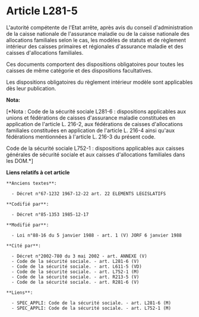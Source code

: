 # Article L281-5

L'autorité compétente de l'Etat arrête, après avis du conseil d'administration de la caisse nationale de l'assurance maladie
ou de la caisse nationale des allocations familiales selon le cas, les modèles de statuts et de règlement intérieur des
caisses primaires et régionales d'assurance maladie et des caisses d'allocations familiales. 

Ces documents comportent des dispositions obligatoires pour toutes les caisses de même catégorie et des dispositions
facultatives. 

Les dispositions obligatoires du règlement intérieur modèle sont applicables dès leur publication.

**Nota:**

[*Nota : Code de la sécurité sociale L281-6 : dispositions applicables aux unions et fédérations de caisses d'assurance
maladie constituées en application de l'article L. 216-2, aux fédérations de caisses d'allocations familiales constituées en
application de l'article L. 216-4 ainsi qu'aux fédérations mentionnées à l'article L. 216-3 du présent code.

Code de la sécurité sociale L752-1 : dispositions applicables aux caisses générales de sécurité sociale et aux caisses
d'allocations familiales dans les DOM.*]

**Liens relatifs à cet article**

	**Anciens textes**:

	  - Décret n°67-1232 1967-12-22 art. 22 ELEMENTS LEGISLATIFS

	**Codifié par**:

	  - Décret n°85-1353 1985-12-17

	**Modifié par**:

	  - Loi n°88-16 du 5 janvier 1988 - art. 1 (V) JORF 6 janvier 1988

	**Cité par**:

	  - Décret n°2002-780 du 3 mai 2002 - art. ANNEXE (V)
	  - Code de la sécurité sociale. - art. L281-6 (V)
	  - Code de la sécurité sociale. - art. L611-5 (VD)
	  - Code de la sécurité sociale. - art. L752-1 (M)
	  - Code de la sécurité sociale. - art. R213-5 (V)
	  - Code de la sécurité sociale. - art. R281-6 (V)

	**Liens**:

	  - SPEC_APPLI: Code de la sécurité sociale. - art. L281-6 (M)
	  - SPEC_APPLI: Code de la sécurité sociale. - art. L752-1 (M)
